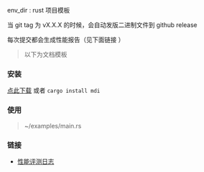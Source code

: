 env_dir : rust 项目模板

当 git tag 为 vX.X.X 的时候，会自动发版二进制文件到 github release

每次提交都会生成性能报告（见下面链接 ）

> 以下为文档模板

### 安装

[点此下载](https://github.com/rmw-lib/env_dir/releases) 或者 `cargo install mdi`

### 使用

> ~/examples/main.rs

### 链接

* [性能评测日志](https://rmw-lib.github.io/env_dir/dev/bench/)
